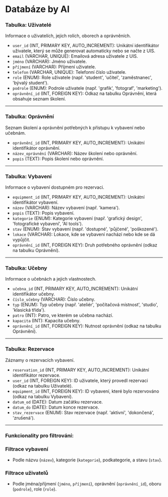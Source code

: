 # Databáze by AI

### Tabulka: **Uživatelé**

Informace o uživatelích, jejich rolích, oborech a oprávněních.

- `user_id` (INT, PRIMARY KEY, AUTO_INCREMENT): Unikátní identifikátor uživatele, který se může generovat automaticky nebo se načte z UIS.
- `email` (VARCHAR, UNIQUE): Emailová adresa uživatele z UIS.
- `jméno` (VARCHAR): Jméno uživatele.
- `příjmení` (VARCHAR): Příjmení uživatele.
- `telefon` (VARCHAR, UNIQUE): Telefonní číslo uživatele.
- `role` (ENUM): Role uživatele (např. 'student', 'učitel', 'zaměstnanec', 'bývalý student').
- `podrole` (ENUM): Podrole uživatele (např. 'grafik', 'fotograf', 'marketing').
- `oprávnění_id` (INT, FOREIGN KEY): Odkaz na tabulku Oprávnění, která obsahuje seznam školení.

---

### Tabulka: **Oprávnění**

Seznam školení a oprávnění potřebných k přístupu k vybavení nebo učebnám.

- `oprávnění_id` (INT, PRIMARY KEY, AUTO_INCREMENT): Unikátní identifikátor oprávnění.
- `název_oprávnění` (VARCHAR): Název školení nebo oprávnění.
- `popis` (TEXT): Popis školení nebo oprávnění.

---

### Tabulka: **Vybavení**

Informace o vybavení dostupném pro rezervaci.

- `equipment_id` (INT, PRIMARY KEY, AUTO_INCREMENT): Unikátní identifikátor vybavení.
- `název` (VARCHAR): Název vybavení (např. 'kamera').
- `popis` (TEXT): Popis vybavení.
- `kategorie` (ENUM): Kategorie vybavení (např. 'grafický design', 'fotografické vybavení', 'AI tools').
- `stav` (ENUM): Stav vybavení (např. 'dostupné', 'půjčené', 'poškozené').
- `lokace` (VARCHAR): Lokace, kde se vybavení nachází nebo kde se dá vypůjčit.
- `oprávnění_id` (INT, FOREIGN KEY): Druh potřebného oprávnění (odkaz na tabulku Oprávnění).

---

### Tabulka: **Učebny**

Informace o učebnách a jejich vlastnostech.

- `učebna_id` (INT, PRIMARY KEY, AUTO_INCREMENT): Unikátní identifikátor učebny.
- `číslo_učebny` (VARCHAR): Číslo učebny.
- `typ` (ENUM): Typ učebny (např. 'ateliér', 'počítačová místnost', 'studio', 'klasická třída').
- `patro` (INT): Patro, ve kterém se učebna nachází.
- `kapacita` (INT): Kapacita učebny.
- `oprávnění_id` (INT, FOREIGN KEY): Nutnost oprávnění (odkaz na tabulku Oprávnění).

---

### Tabulka: **Rezervace**

Záznamy o rezervacích vybavení.

- `reservation_id` (INT, PRIMARY KEY, AUTO_INCREMENT): Unikátní identifikátor rezervace.
- `user_id` (INT, FOREIGN KEY): ID uživatele, který provedl rezervaci (odkaz na tabulku Uživatelé).
- `equipment_id` (INT, FOREIGN KEY): ID vybavení, které bylo rezervováno (odkaz na tabulku Vybavení).
- `datum_od` (DATE): Datum začátku rezervace.
- `datum_do` (DATE): Datum konce rezervace.
- `stav_rezervace` (ENUM): Stav rezervace (např. 'aktivní', 'dokončená', 'zrušená').

---

### Funkcionality pro filtrování:

### Filtrace vybavení

- Podle názvu (`název`), kategorie (`kategorie`), podkategorie, a stavu (`stav`).

### Filtrace uživatelů

- Podle jména/příjmení (`jméno`, `příjmení`), oprávnění (`oprávnění_id`), oboru (`podrole`), role (`role`).